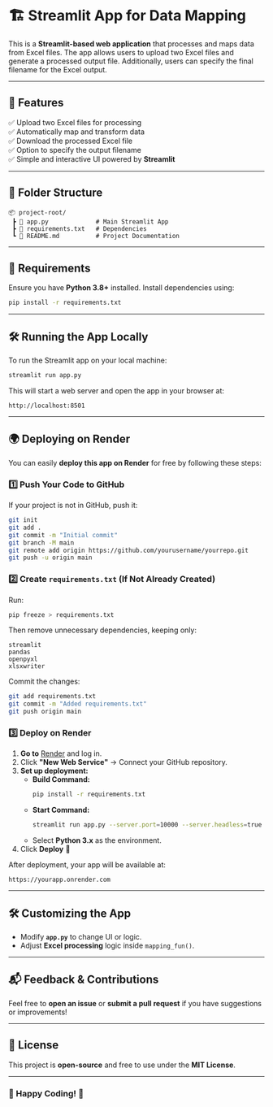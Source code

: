 # 🏗️ Streamlit App for Data Mapping  

This is a **Streamlit-based web application** that processes and maps data from Excel files. The app allows users to upload two Excel files and generate a processed output file. Additionally, users can specify the final filename for the Excel output.  

---

## 🚀 Features  
✅ Upload two Excel files for processing  
✅ Automatically map and transform data  
✅ Download the processed Excel file  
✅ Option to specify the output filename  
✅ Simple and interactive UI powered by **Streamlit**  

---

## 📂 Folder Structure  
```
📦 project-root/
 ┣ 📜 app.py             # Main Streamlit App
 ┣ 📜 requirements.txt   # Dependencies
 ┗ 📜 README.md          # Project Documentation
```

---

## 📌 Requirements  
Ensure you have **Python 3.8+** installed. Install dependencies using:  
```sh
pip install -r requirements.txt
```

---

## 🛠️ Running the App Locally  
To run the Streamlit app on your local machine:  
```sh
streamlit run app.py
```
This will start a web server and open the app in your browser at:  
```
http://localhost:8501
```

---

## 🌍 Deploying on Render  
You can easily **deploy this app on Render** for free by following these steps:  

### 1️⃣ **Push Your Code to GitHub**
If your project is not in GitHub, push it:  
```sh
git init
git add .
git commit -m "Initial commit"
git branch -M main
git remote add origin https://github.com/yourusername/yourrepo.git
git push -u origin main
```

### 2️⃣ **Create `requirements.txt` (If Not Already Created)**
Run:  
```sh
pip freeze > requirements.txt
```
Then remove unnecessary dependencies, keeping only:  
```
streamlit
pandas
openpyxl
xlsxwriter
```
Commit the changes:  
```sh
git add requirements.txt
git commit -m "Added requirements.txt"
git push origin main
```

### 3️⃣ **Deploy on Render**
1. **Go to** [Render](https://render.com) and log in.  
2. Click **"New Web Service"** → Connect your GitHub repository.  
3. **Set up deployment:**
   - **Build Command:**  
     ```sh
     pip install -r requirements.txt
     ```
   - **Start Command:**  
     ```sh
     streamlit run app.py --server.port=10000 --server.headless=true
     ```
   - Select **Python 3.x** as the environment.  
4. Click **Deploy** 🚀  

After deployment, your app will be available at:  
```
https://yourapp.onrender.com
```

---

## 🛠️ Customizing the App  
- Modify **`app.py`** to change UI or logic.  
- Adjust **Excel processing** logic inside `mapping_fun()`.  

---

## 📬 Feedback & Contributions  
Feel free to **open an issue** or **submit a pull request** if you have suggestions or improvements!  

---

## 📜 License  
This project is **open-source** and free to use under the **MIT License**.

---

### **🎯 Happy Coding! 🚀**
